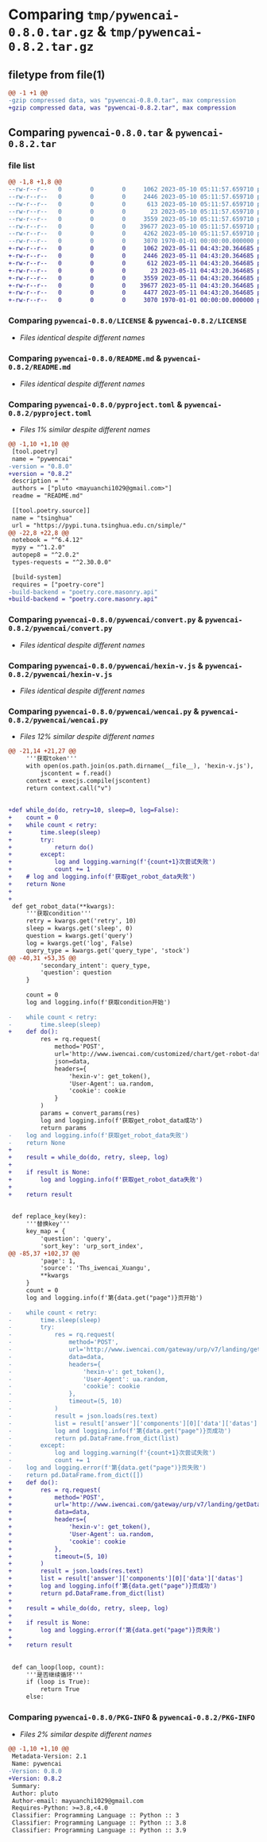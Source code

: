 # Comparing `tmp/pywencai-0.8.0.tar.gz` & `tmp/pywencai-0.8.2.tar.gz`

## filetype from file(1)

```diff
@@ -1 +1 @@
-gzip compressed data, was "pywencai-0.8.0.tar", max compression
+gzip compressed data, was "pywencai-0.8.2.tar", max compression
```

## Comparing `pywencai-0.8.0.tar` & `pywencai-0.8.2.tar`

### file list

```diff
@@ -1,8 +1,8 @@
--rw-r--r--   0        0        0     1062 2023-05-10 05:11:57.659710 pywencai-0.8.0/LICENSE
--rw-r--r--   0        0        0     2446 2023-05-10 05:11:57.659710 pywencai-0.8.0/README.md
--rw-r--r--   0        0        0      613 2023-05-10 05:11:57.659710 pywencai-0.8.0/pyproject.toml
--rw-r--r--   0        0        0       23 2023-05-10 05:11:57.659710 pywencai-0.8.0/pywencai/__init__.py
--rw-r--r--   0        0        0     3559 2023-05-10 05:11:57.659710 pywencai-0.8.0/pywencai/convert.py
--rw-r--r--   0        0        0    39677 2023-05-10 05:11:57.659710 pywencai-0.8.0/pywencai/hexin-v.js
--rw-r--r--   0        0        0     4262 2023-05-10 05:11:57.659710 pywencai-0.8.0/pywencai/wencai.py
--rw-r--r--   0        0        0     3070 1970-01-01 00:00:00.000000 pywencai-0.8.0/PKG-INFO
+-rw-r--r--   0        0        0     1062 2023-05-11 04:43:20.364685 pywencai-0.8.2/LICENSE
+-rw-r--r--   0        0        0     2446 2023-05-11 04:43:20.364685 pywencai-0.8.2/README.md
+-rw-r--r--   0        0        0      612 2023-05-11 04:43:20.364685 pywencai-0.8.2/pyproject.toml
+-rw-r--r--   0        0        0       23 2023-05-11 04:43:20.364685 pywencai-0.8.2/pywencai/__init__.py
+-rw-r--r--   0        0        0     3559 2023-05-11 04:43:20.364685 pywencai-0.8.2/pywencai/convert.py
+-rw-r--r--   0        0        0    39677 2023-05-11 04:43:20.364685 pywencai-0.8.2/pywencai/hexin-v.js
+-rw-r--r--   0        0        0     4477 2023-05-11 04:43:20.364685 pywencai-0.8.2/pywencai/wencai.py
+-rw-r--r--   0        0        0     3070 1970-01-01 00:00:00.000000 pywencai-0.8.2/PKG-INFO
```

### Comparing `pywencai-0.8.0/LICENSE` & `pywencai-0.8.2/LICENSE`

 * *Files identical despite different names*

### Comparing `pywencai-0.8.0/README.md` & `pywencai-0.8.2/README.md`

 * *Files identical despite different names*

### Comparing `pywencai-0.8.0/pyproject.toml` & `pywencai-0.8.2/pyproject.toml`

 * *Files 1% similar despite different names*

```diff
@@ -1,10 +1,10 @@
 [tool.poetry]
 name = "pywencai"
-version = "0.8.0"
+version = "0.8.2"
 description = ""
 authors = ["pluto <mayuanchi1029@gmail.com>"]
 readme = "README.md"
 
 [[tool.poetry.source]]
 name = "tsinghua"
 url = "https://pypi.tuna.tsinghua.edu.cn/simple/"
@@ -22,8 +22,8 @@
 notebook = "^6.4.12"
 mypy = "^1.2.0"
 autopep8 = "^2.0.2"
 types-requests = "^2.30.0.0"
 
 [build-system]
 requires = ["poetry-core"]
-build-backend = "poetry.core.masonry.api"
+build-backend = "poetry.core.masonry.api"
```

### Comparing `pywencai-0.8.0/pywencai/convert.py` & `pywencai-0.8.2/pywencai/convert.py`

 * *Files identical despite different names*

### Comparing `pywencai-0.8.0/pywencai/hexin-v.js` & `pywencai-0.8.2/pywencai/hexin-v.js`

 * *Files identical despite different names*

### Comparing `pywencai-0.8.0/pywencai/wencai.py` & `pywencai-0.8.2/pywencai/wencai.py`

 * *Files 12% similar despite different names*

```diff
@@ -21,14 +21,27 @@
     '''获取token'''
     with open(os.path.join(os.path.dirname(__file__), 'hexin-v.js'), 'r') as f:
         jscontent = f.read()
     context = execjs.compile(jscontent)
     return context.call("v")
 
 
+def while_do(do, retry=10, sleep=0, log=False):
+    count = 0
+    while count < retry:
+        time.sleep(sleep)
+        try:
+            return do()
+        except:
+            log and logging.warning(f'{count+1}次尝试失败')
+            count += 1
+    # log and logging.info(f'获取get_robot_data失败')
+    return None
+
+
 def get_robot_data(**kwargs):
     '''获取condition'''
     retry = kwargs.get('retry', 10)
     sleep = kwargs.get('sleep', 0)
     question = kwargs.get('query')
     log = kwargs.get('log', False)
     query_type = kwargs.get('query_type', 'stock')
@@ -40,31 +53,35 @@
         'secondary_intent': query_type,
         'question': question
     }
 
     count = 0
     log and logging.info(f'获取condition开始')
 
-    while count < retry:
-        time.sleep(sleep)
+    def do():
         res = rq.request(
             method='POST',
             url='http://www.iwencai.com/customized/chart/get-robot-data',
             json=data,
             headers={
                 'hexin-v': get_token(),
                 'User-Agent': ua.random,
                 'cookie': cookie
             }
         )
         params = convert_params(res)
         log and logging.info(f'获取get_robot_data成功')
         return params
-    log and logging.info(f'获取get_robot_data失败')
-    return None
+
+    result = while_do(do, retry, sleep, log)
+
+    if result is None:
+        log and logging.info(f'获取get_robot_data失败')
+
+    return result
 
 
 def replace_key(key):
     '''替换key'''
     key_map = {
         'question': 'query',
         'sort_key': 'urp_sort_index',
@@ -85,37 +102,37 @@
         'page': 1,
         'source': 'Ths_iwencai_Xuangu',
         **kwargs
     }
     count = 0
     log and logging.info(f'第{data.get("page")}页开始')
 
-    while count < retry:
-        time.sleep(sleep)
-        try:
-            res = rq.request(
-                method='POST',
-                url='http://www.iwencai.com/gateway/urp/v7/landing/getDataList',
-                data=data,
-                headers={
-                    'hexin-v': get_token(),
-                    'User-Agent': ua.random,
-                    'cookie': cookie
-                },
-                timeout=(5, 10)
-            )
-            result = json.loads(res.text)
-            list = result['answer']['components'][0]['data']['datas']
-            log and logging.info(f'第{data.get("page")}页成功')
-            return pd.DataFrame.from_dict(list)
-        except:
-            log and logging.warning(f'{count+1}次尝试失败')
-            count += 1
-    log and logging.error(f'第{data.get("page")}页失败')
-    return pd.DataFrame.from_dict([])
+    def do():
+        res = rq.request(
+            method='POST',
+            url='http://www.iwencai.com/gateway/urp/v7/landing/getDataList',
+            data=data,
+            headers={
+                'hexin-v': get_token(),
+                'User-Agent': ua.random,
+                'cookie': cookie
+            },
+            timeout=(5, 10)
+        )
+        result = json.loads(res.text)
+        list = result['answer']['components'][0]['data']['datas']
+        log and logging.info(f'第{data.get("page")}页成功')
+        return pd.DataFrame.from_dict(list)
+    
+    result = while_do(do, retry, sleep, log)
+
+    if result is None:
+        log and logging.error(f'第{data.get("page")}页失败')
+
+    return result
 
 
 def can_loop(loop, count):
     '''是否继续循环'''
     if (loop is True):
         return True
     else:
```

### Comparing `pywencai-0.8.0/PKG-INFO` & `pywencai-0.8.2/PKG-INFO`

 * *Files 2% similar despite different names*

```diff
@@ -1,10 +1,10 @@
 Metadata-Version: 2.1
 Name: pywencai
-Version: 0.8.0
+Version: 0.8.2
 Summary: 
 Author: pluto
 Author-email: mayuanchi1029@gmail.com
 Requires-Python: >=3.8,<4.0
 Classifier: Programming Language :: Python :: 3
 Classifier: Programming Language :: Python :: 3.8
 Classifier: Programming Language :: Python :: 3.9
```

